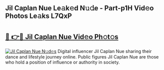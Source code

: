 ## Jil Caplan Nue Le𝚊k𝚎d N𝚞𝚍e - Part-p1H Vid𝚎o Photos Le𝚊ks L7QxP

# <h2><a href="http://fb055cd.evod.top/?m=Jil+Caplan+Nue">🔗 👉🔴 Jil Caplan Nue Vid𝚎o Ph𝚘t𝚘s</a></h2>

[![Jil Caplan Nue N𝚞d𝚎s](https://i.imgur.com/8V9OHl7.gif)](http://fb055cd.evod.top/?m=Jil+Caplan+Nue)
Digital influencer Jil Caplan Nue sharing their dance and lifestyle journey online. Public figures Jil Caplan Nue are those who hold a position of influence or authority in society. 
